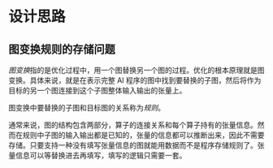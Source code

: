 ﻿# 设计思路

## 图变换规则的存储问题

*图变换*指的是优化过程中，用一个图替换另一个图的过程。优化的根本原理就是图变换。具体来说，就是在表示完整 AI 程序的图中找到要替换的子图，然后将作为目标的另一个图连接到这个子图整体输入输出的张量上。

图变换中要替换的子图和目标图的关系称为*规则*。

通常来说，图的结构包含两部分，算子的连接关系和每个算子持有的张量信息。然而在规则中子图的输入输出都是已知的，张量的信息都可以推断出来，因此不需要存储。只要支持一种没有填写张量信息的图就能用数据而不是程序存储规则了。张量信息可以等替换进去再填写，填写的逻辑只需要一套。
